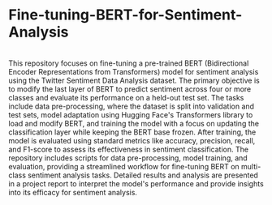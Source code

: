 # Fine-tuning-BERT-for-Sentiment-Analysis
<br>
This repository focuses on fine-tuning a pre-trained BERT (Bidirectional Encoder Representations from Transformers) model for sentiment analysis using the Twitter Sentiment Data Analysis dataset. The primary objective is to modify the last layer of BERT to predict sentiment across four or more classes and evaluate its performance on a held-out test set. The tasks include data pre-processing, where the dataset is split into validation and test sets, model adaptation using Hugging Face's Transformers library to load and modify BERT, and training the model with a focus on updating the classification layer while keeping the BERT base frozen. After training, the model is evaluated using standard metrics like accuracy, precision, recall, and F1-score to assess its effectiveness in sentiment classification. The repository includes scripts for data pre-processing, model training, and evaluation, providing a streamlined workflow for fine-tuning BERT on multi-class sentiment analysis tasks. Detailed results and analysis are presented in a project report to interpret the model's performance and provide insights into its efficacy for sentiment analysis.